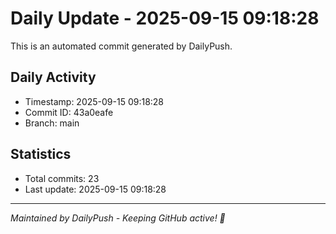 # Daily Update - 2025-09-15 09:18:28

This is an automated commit generated by DailyPush.

## Daily Activity
- Timestamp: 2025-09-15 09:18:28
- Commit ID: 43a0eafe
- Branch: main

## Statistics
- Total commits: 23
- Last update: 2025-09-15 09:18:28

---
*Maintained by DailyPush - Keeping GitHub active! 🚀*
